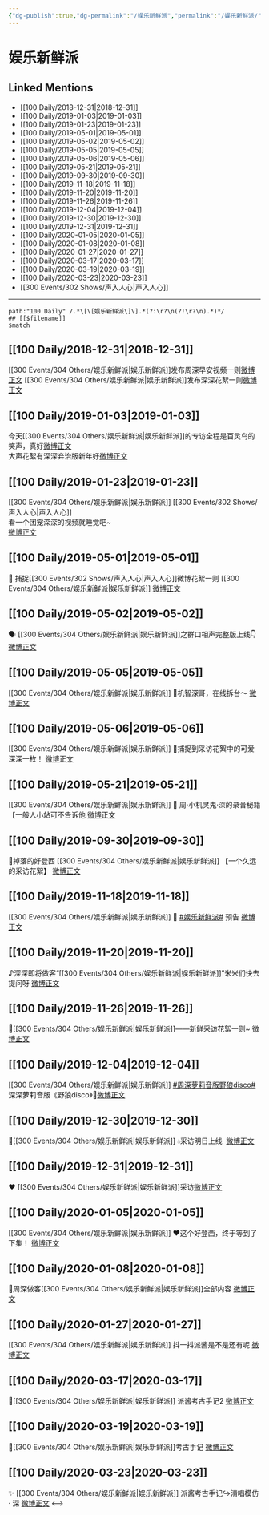 ```yaml
---
{"dg-publish":true,"dg-permalink":"/娱乐新鲜派","permalink":"/娱乐新鲜派/","created":"2022-12-09T13:50:12.000+08:00","updated":"2023-04-10T17:03:16.444+08:00"}
---
```


# 娱乐新鲜派

## Linked Mentions
- [[100 Daily/2018-12-31\|2018-12-31]]
- [[100 Daily/2019-01-03\|2019-01-03]]
- [[100 Daily/2019-01-23\|2019-01-23]]
- [[100 Daily/2019-05-01\|2019-05-01]]
- [[100 Daily/2019-05-02\|2019-05-02]]
- [[100 Daily/2019-05-05\|2019-05-05]]
- [[100 Daily/2019-05-06\|2019-05-06]]
- [[100 Daily/2019-05-21\|2019-05-21]]
- [[100 Daily/2019-09-30\|2019-09-30]]
- [[100 Daily/2019-11-18\|2019-11-18]]
- [[100 Daily/2019-11-20\|2019-11-20]]
- [[100 Daily/2019-11-26\|2019-11-26]]
- [[100 Daily/2019-12-04\|2019-12-04]]
- [[100 Daily/2019-12-30\|2019-12-30]]
- [[100 Daily/2019-12-31\|2019-12-31]]
- [[100 Daily/2020-01-05\|2020-01-05]]
- [[100 Daily/2020-01-08\|2020-01-08]]
- [[100 Daily/2020-01-27\|2020-01-27]]
- [[100 Daily/2020-03-17\|2020-03-17]]
- [[100 Daily/2020-03-19\|2020-03-19]]
- [[100 Daily/2020-03-23\|2020-03-23]]
- [[300 Events/302 Shows/声入人心\|声入人心]]


---

```expander
path:"100 Daily" /.*\[\[娱乐新鲜派\]\].*(?:\r?\n(?!\r?\n).*)*/
## [[$filename]]
$match
```
## [[100 Daily/2018-12-31\|2018-12-31]]
[[300 Events/304 Others/娱乐新鲜派\|娱乐新鲜派]]发布周深早安视频一则[微博正文](https://weibo.com/detail/4323247203762438)
[[300 Events/304 Others/娱乐新鲜派\|娱乐新鲜派]]发布深深花絮一则[微博正文](https://weibo.com/detail/4323432642924657)

## [[100 Daily/2019-01-03\|2019-01-03]]
今天[[300 Events/304 Others/娱乐新鲜派\|娱乐新鲜派]]的专访全程是百灵鸟的笑声，真好[微博正文](https://weibo.com/detail/4324424713233596)  
大声花絮有深深弃治版新年好[微博正文](https://weibo.com/detail/4324318315778400)

## [[100 Daily/2019-01-23\|2019-01-23]]
[[300 Events/304 Others/娱乐新鲜派\|娱乐新鲜派]] [[300 Events/302 Shows/声入人心\|声入人心]]  
看一个团宠深深的视频就睡觉吧~  
[微博正文](https://weibo.com/detail/4331628102680482)

## [[100 Daily/2019-05-01\|2019-05-01]]
🎵 捕捉[[300 Events/302 Shows/声入人心\|声入人心]]微博花絮一则 [[300 Events/304 Others/娱乐新鲜派\|娱乐新鲜派]]
[微博正文](https://m.weibo.cn/6466290670/4367192395099158)
## [[100 Daily/2019-05-02\|2019-05-02]]
🗣 [[300 Events/304 Others/娱乐新鲜派\|娱乐新鲜派]]之群口相声完整版上线👇
[微博正文](https://m.weibo.cn/6466290670/4367566920926286)
## [[100 Daily/2019-05-05\|2019-05-05]]
[[300 Events/304 Others/娱乐新鲜派\|娱乐新鲜派]]
🌿机智深哥，在线拆台～
[微博正文](https://m.weibo.cn/6466290670/4368622745291739)
## [[100 Daily/2019-05-06\|2019-05-06]]
[[300 Events/304 Others/娱乐新鲜派\|娱乐新鲜派]]
🐰捕捉到采访花絮中的可爱深深一枚！
[微博正文](https://m.weibo.cn/6466290670/4369059728378048)
## [[100 Daily/2019-05-21\|2019-05-21]]
[[300 Events/304 Others/娱乐新鲜派\|娱乐新鲜派]]
🌸 周·小机灵鬼·深的录音秘籍【一般人小站可不告诉他
[微博正文](https://m.weibo.cn/6466290670/4374378340762950)
## [[100 Daily/2019-09-30\|2019-09-30]]
🌟掉落的好登西 [[300 Events/304 Others/娱乐新鲜派\|娱乐新鲜派]]
【一个久远的采访花絮】
[微博正文](https://m.weibo.cn/6466290670/4422182400589709)
## [[100 Daily/2019-11-18\|2019-11-18]]
[[300 Events/304 Others/娱乐新鲜派\|娱乐新鲜派]]
🌿 [#娱乐新鲜派#](https://s.weibo.com/weibo?q=%23%E5%A8%B1%E4%B9%90%E6%96%B0%E9%B2%9C%E6%B4%BE%23) 预告
[微博正文](https://m.weibo.cn/6466290670/4440045500816748)
## [[100 Daily/2019-11-20\|2019-11-20]]
♪深深即将做客“[[300 Events/304 Others/娱乐新鲜派\|娱乐新鲜派]]”米米们快去提问呀
[微博正文](https://m.weibo.cn/6466290670/4440750798087092)
## [[100 Daily/2019-11-26\|2019-11-26]]
🌿[[300 Events/304 Others/娱乐新鲜派\|娱乐新鲜派]]——新鲜采访花絮一则~
[微博正文](https://m.weibo.cn/6466290670/4442850358304651)
## [[100 Daily/2019-12-04\|2019-12-04]]
[[300 Events/304 Others/娱乐新鲜派\|娱乐新鲜派]]
[#周深萝莉音版野狼disco#](https://s.weibo.com/weibo?q=%23%E5%91%A8%E6%B7%B1%E8%90%9D%E8%8E%89%E9%9F%B3%E7%89%88%E9%87%8E%E7%8B%BCdisco%23)
深深萝莉音版《野狼disco》🐰[微博正文](https://weibo.com/6466290670/IjcawvZNn)
## [[100 Daily/2019-12-30\|2019-12-30]]
🌠[[300 Events/304 Others/娱乐新鲜派\|娱乐新鲜派]]
💧采访明日上线  [微博正文](https://m.weibo.cn/6466290670/4455324721099507)
## [[100 Daily/2019-12-31\|2019-12-31]]
❤️ [[300 Events/304 Others/娱乐新鲜派\|娱乐新鲜派]]采访[微博正文](https://m.weibo.cn/6466290670/4455573057526090)
## [[100 Daily/2020-01-05\|2020-01-05]]
[[300 Events/304 Others/娱乐新鲜派\|娱乐新鲜派]]
❤️这个好登西，终于等到了下集！
[微博正文](https://m.weibo.cn/6466290670/4457345939872549)
## [[100 Daily/2020-01-08\|2020-01-08]]
🌿周深做客[[300 Events/304 Others/娱乐新鲜派\|娱乐新鲜派]]全部内容
[微博正文](https://m.weibo.cn/6466290670/4458550656826147)
## [[100 Daily/2020-01-27\|2020-01-27]]
[[300 Events/304 Others/娱乐新鲜派\|娱乐新鲜派]]
抖一抖派酱是不是还有呢
[微博正文](https://m.weibo.cn/6466290670/4465377721447746)

## [[100 Daily/2020-03-17\|2020-03-17]]
🎵[[300 Events/304 Others/娱乐新鲜派\|娱乐新鲜派]] 派酱考古手记2 [微博正文](https://m.weibo.cn/6466290670/4483492593113611)
## [[100 Daily/2020-03-19\|2020-03-19]]
💫[[300 Events/304 Others/娱乐新鲜派\|娱乐新鲜派]]考古手记 [微博正文](https://m.weibo.cn/6466290670/4484231763762998)
## [[100 Daily/2020-03-23\|2020-03-23]]
✨ [[300 Events/304 Others/娱乐新鲜派\|娱乐新鲜派]] 派酱考古手记↪清唱模仿 · 深
[微博正文](https://m.weibo.cn/6466290670/4485614860331992)
<-->